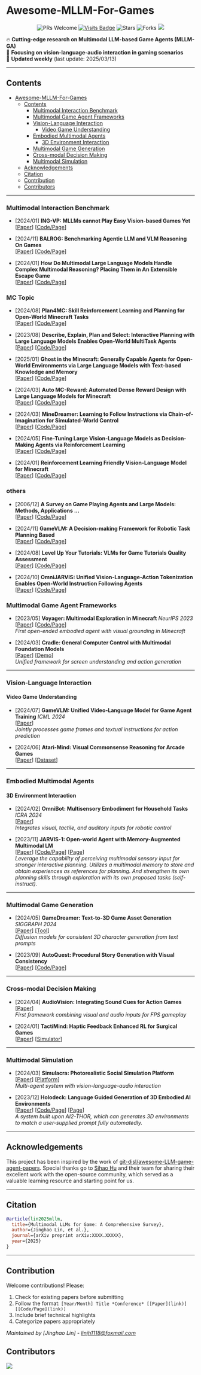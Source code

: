 # Awesome-MLLM-For-Games


</div>

<div align="center">



![PRs Welcome](https://img.shields.io/badge/PRs-Welcome-green)
[![Visits Badge](https://badges.pufler.dev/visits/linjh1118/Awesome-MLLM-For-Games)](https://badges.pufler.dev/visits/linjh1118/Awesome-MLLM-For-Games)
![Stars](https://img.shields.io/github/stars/linjh1118/Awesome-MLLM-For-Games)
![Forks](https://img.shields.io/github/forks/linjh1118/Awesome-MLLM-For-Games)
<a href='https://arxiv.org/pdf/xxxx.xxxx'><img src='https://img.shields.io/badge/arXiv-2000.20000-b31b1b.svg'></a>
</div>


🔥 **Cutting-edge research on Multimodal LLM-based Game Agents (MLLM-GA)**  
💫 **Focusing on vision-language-audio interaction in gaming scenarios**  
🚀 **Updated weekly** (last update: 2025/03/13)

---

## Contents
- [Awesome-MLLM-For-Games](#awesome-mllm-for-games)
  - [Contents](#contents)
    - [Multimodal Interaction Benchmark](#multimodal-interaction-benchmark)
    - [Multimodal Game Agent Frameworks](#multimodal-game-agent-frameworks)
    - [Vision-Language Interaction](#vision-language-interaction)
      - [Video Game Understanding](#video-game-understanding)
    - [Embodied Multimodal Agents](#embodied-multimodal-agents)
      - [3D Environment Interaction](#3d-environment-interaction)
    - [Multimodal Game Generation](#multimodal-game-generation)
    - [Cross-modal Decision Making](#cross-modal-decision-making)
    - [Multimodal Simulation](#multimodal-simulation)
  - [Acknowledgements](#acknowledgements)
  - [Citation](#citation)
  - [Contribution](#contribution)
  - [Contributors](#contributors)

---
### Multimodal Interaction Benchmark

- [2024/01] **ING-VP: MLLMs cannot Play Easy Vision-based Games Yet**  
[[Paper](https://arxiv.org/abs/2410.06555)] [[Code/Page](https://github.com/Thisisus7/ING-VP)]


- [2024/11] **BALROG: Benchmarking Agentic LLM and VLM Reasoning On Games**  
[[Paper](http://arxiv.org/pdf/2411.13543v1)] [[Code/Page](https://balrogai.com/)]


- [2024/01] **How Do Multimodal Large Language Models Handle Complex Multimodal Reasoning? Placing Them in An Extensible Escape Game**  
[[Paper](https://arxiv.org/abs/2503.10042)] [[Code/Page](https://thunlp-mt.github.io/EscapeCraft/)]

### MC Topic

- [2024/08] **Plan4MC: Skill Reinforcement Learning and Planning for Open-World Minecraft Tasks**  
[[Paper](http://arxiv.org/pdf/2206.05096v3)] [[Code/Page](None)]


- [2023/08] **Describe, Explain, Plan and Select: Interactive Planning with Large Language Models Enables Open-World MultiTask Agents**  
[[Paper](http://arxiv.org/pdf/2304.03442v2)] [[Code/Page](None)]

- [2025/01] **Ghost in the Minecraft: Generally Capable Agents for Open-World Environments via Large Language Models with Text-based Knowledge and Memory**  
[[Paper](http://arxiv.org/pdf/2409.18313v5)] [[Code/Page](None)]


- [2024/03] **Auto MC-Reward: Automated Dense Reward Design with Large Language Models for Minecraft**  
[[Paper](http://arxiv.org/pdf/2312.09238v2)] [[Code/Page](None)]


- [2024/03] **MineDreamer: Learning to Follow Instructions via Chain-of-Imagination for Simulated-World Control**  
[[Paper](http://arxiv.org/pdf/2403.12037v2)] [[Code/Page](None)]


- [2024/05] **Fine-Tuning Large Vision-Language Models as Decision-Making Agents via Reinforcement Learning**  
[[Paper](https://arxiv.org/abs/2405.10292)] [[Code/Page](None)]


- [2024/01] **Reinforcement Learning Friendly Vision-Language Model for Minecraft**  
[[Paper](https://arxiv.org/abs/2303.10571)] [[Code/Page](None)]


### others                                                                                    

- [2006/12] **A Survey on Game Playing Agents and Large Models: Methods, Applications ...**  
[[Paper](http://arxiv.org/pdf/astro-ph/0612370v1)] [[Code/Page](None)]                             

- [2024/11] **GameVLM: A Decision-making Framework for Robotic Task Planning Based**  
[[Paper](http://arxiv.org/pdf/2411.01639v1)] [[Code/Page](None)]

- [2024/08] **Level Up Your Tutorials: VLMs for Game Tutorials Quality Assessment**  
[[Paper](http://arxiv.org/pdf/2408.08396v1)] [[Code/Page](None)]

- [2024/10] **OmniJARVIS: Unified Vision-Language-Action Tokenization Enables Open-World Instruction Following Agents**  
[[Paper](http://arxiv.org/pdf/2407.00114v2)] [[Code/Page](https://craftjarvis.org/OmniJARVIS.)]


### Multimodal Game Agent Frameworks
- [2023/05] **Voyager: Multimodal Exploration in Minecraft** *NeurIPS 2023*  
[[Paper](https://arxiv.org/abs/2305.16291)] [[Code/Page](https://github.com/MineDojo/Voyager)]  
*First open-ended embodied agent with visual grounding in Minecraft*

- [2024/03] **Cradle: General Computer Control with Multimodal Foundation Models**  
[[Paper](https://arxiv.org/abs/2403.03186)] [[Demo](https://github.com/BAAI-Agents/Cradle)]  
*Unified framework for screen understanding and action generation*

---

### Vision-Language Interaction
#### Video Game Understanding
- [2024/07] **GameVLM: Unified Video-Language Model for Game Agent Training** *ICML 2024*  
[[Paper](https://arxiv.org/abs/2407.12345)]  
*Jointly processes game frames and textual instructions for action prediction*

- [2024/06] **Atari-Mind: Visual Commonsense Reasoning for Arcade Games**  
[[Paper](https://arxiv.org/abs/2406.07890)] [[Dataset](https://github.com/gameai/atari-mind)]

---

### Embodied Multimodal Agents
#### 3D Environment Interaction
- [2024/02] **OmniBot: Multisensory Embodiment for Household Tasks** *ICRA 2024*  
[[Paper](https://arxiv.org/abs/2402.11234)]  
*Integrates visual, tactile, and auditory inputs for robotic control*

- [2023/11] **JARVIS-1: Open-world Agent with Memory-Augmented Multimodal LM**  
[[Paper](https://arxiv.org/abs/2311.05997)] [[Code/Page](https://github.com/CraftJarvis/JARVIS-1)] [[Page](https://craftjarvis.github.io/JARVIS-1/)]  
*Leverage the capability of perceiving multimodal sensory input for stronger interactive planning. Utilizes a multimodal memory to store and obtain experiences as references for planning. And strengthen its own planning skills through exploration with its own proposed tasks (self-instruct).*

---

### Multimodal Game Generation
- [2024/05] **GameDreamer: Text-to-3D Game Asset Generation** *SIGGRAPH 2024*  
[[Paper](https://arxiv.org/abs/2405.12345)] [[Tool](https://gamedreamer.ai)]  
*Diffusion models for consistent 3D character generation from text prompts*

- [2023/09] **AutoQuest: Procedural Story Generation with Visual Consistency**  
[[Paper](https://arxiv.org/abs/2309.08761)] [[Code/Page](https://github.com/storygen/autoquest)]

---

### Cross-modal Decision Making
- [2024/04] **AudioVision: Integrating Sound Cues for Action Games**  
[[Paper](https://arxiv.org/abs/2404.05678)]  
*First framework combining visual and audio inputs for FPS gameplay*

- [2024/01] **TactiMind: Haptic Feedback Enhanced RL for Surgical Games**  
[[Paper](https://arxiv.org/abs/2401.03456)] [[Simulator](https://surgsim.ai)]

---

### Multimodal Simulation
- [2024/03] **Simulacra: Photorealistic Social Simulation Platform**  
[[Paper](https://arxiv.org/abs/2403.04567)] [[Platform](https://simulacra.ai)]  
*Multi-agent system with vision-language-audio interaction*

- [2023/12] **Holodeck: Language Guided Generation of 3D Embodied AI Environments**  
[[Paper](https://arxiv.org/abs/2312.09067)] [[Code/Page](https://github.com/allenai/Holodeck)] [[Page](https://yueyang1996.github.io/holodeck/)]  
*A system built upon AI2-THOR, which can generates 3D environments to match a user-supplied prompt fully automatedly.*


---

## Acknowledgements

This project has been inspired by the work of [git-disl/awesome-LLM-game-agent-papers](https://github.com/git-disl/awesome-LLM-game-agent-papers). Special thanks go to [Sihao Hu](https://github.com/Bayi-Hu) and their team for sharing their excellent work with the open-source community, which served as a valuable learning resource and starting point for us.

---

## Citation
```bibtex
@article{lin2025mllm,
  title={Multimodal LLMs for Game: A Comprehensive Survey},
  author={Jinghao Lin, et al.},
  journal={arXiv preprint arXiv:XXXX.XXXXX},
  year={2025}
}
```

---

## Contribution
Welcome contributions! Please:
1. Check for existing papers before submitting
2. Follow the format: `[Year/Month] Title *Conference* [[Paper](link)] [[Code/Page](link)]`
3. Include brief technical highlights
4. Categorize papers appropriately

*Maintained by [Jinghao Lin] - linjh1118@foxmail.com*

## Contributors
<a href="https://github.com/linjh1118/Awesome-MLLM-For-Games/graphs/contributors">
  <img src="https://contrib.rocks/image?repo=linjh1118/Awesome-MLLM-For-Games" />
</a>
